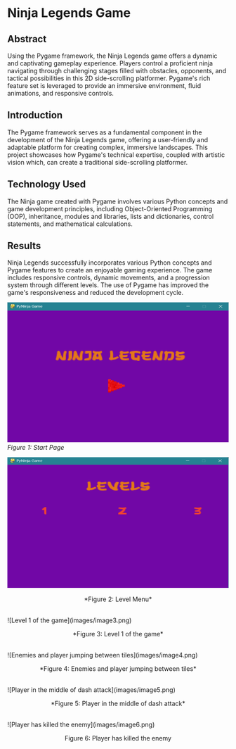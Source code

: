 # Ninja Legends Game

## Abstract

Using the Pygame framework, the Ninja Legends game offers a dynamic and captivating gameplay experience. Players control a proficient ninja navigating through challenging stages filled with obstacles, opponents, and tactical possibilities in this 2D side-scrolling platformer. Pygame's rich feature set is leveraged to provide an immersive environment, fluid animations, and responsive controls.

## Introduction

The Pygame framework serves as a fundamental component in the development of the Ninja Legends game, offering a user-friendly and adaptable platform for creating complex, immersive landscapes. This project showcases how Pygame's technical expertise, coupled with artistic vision which, can create a traditional side-scrolling platformer.

## Technology Used

The Ninja game created with Pygame involves various Python concepts and game development principles, including Object-Oriented Programming (OOP), inheritance, modules and libraries, lists and dictionaries, control statements, and mathematical calculations.

## Results

Ninja Legends successfully incorporates various Python concepts and Pygame features to create an enjoyable gaming experience. The game includes responsive controls, dynamic movements, and a progression system through different levels. The use of Pygame has improved the game's responsiveness and reduced the development cycle.

![Start Page](images/image1.png)<br>
*Figure 1: Start Page*

![Level Menu](images/image2.png)<br>
<p align="center">*Figure 2: Level Menu*</p>
<br>
![Level 1 of the game](images/image3.png)<br>
<p align="center">*Figure 3: Level 1 of the game*</p>
<br>
![Enemies and player jumping between tiles](images/image4.png)<br>
<p align="center">*Figure 4: Enemies and player jumping between tiles*</p>
<br>
![Player in the middle of dash attack](images/image5.png)<br>
<p align="center">*Figure 5: Player in the middle of dash attack*</p>
<br>
![Player has killed the enemy](images/image6.png)<br>
<p align="center">Figure 6: Player has killed the enemy</p>
